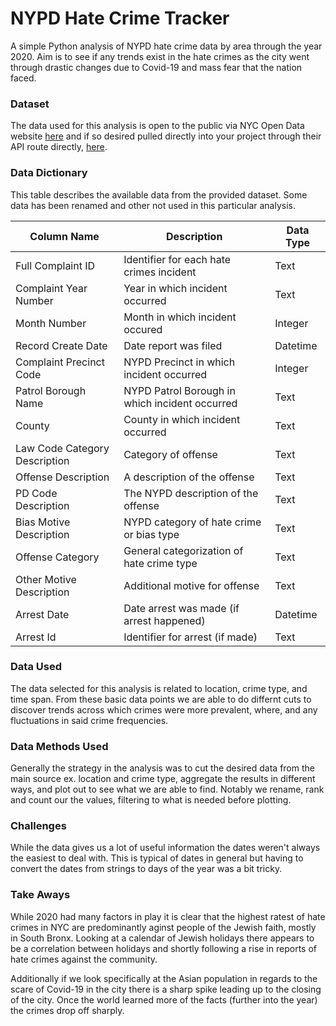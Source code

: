 # NYPD Hate Crime Tracker

A simple Python analysis of NYPD hate crime data by area through the year 2020. Aim is to see if any trends exist in the hate crimes as the city went through drastic changes due to Covid-19 and mass fear that the nation faced.

### Dataset

The data used for this analysis is open to the public via NYC Open Data website [here](https://data.cityofnewyork.us/Public-Safety/NYPD-Hate-Crimes/bqiq-cu78) and if so desired pulled directly into your project through their API route directly, [here](https://data.cityofnewyork.us/resource/bqiq-cu78.csv).

### Data Dictionary

This table describes the available data from the provided dataset. Some data has been renamed and other not used in this particular analysis.

| Column Name                   | Description                                    | Data Type |
| ----------------------------- | ---------------------------------------------- | --------- |
| Full Complaint ID             | Identifier for each hate crimes incident       | Text      |
| Complaint Year Number         | Year in which incident occurred                | Text      |
| Month Number                  | Month in which incident occured                | Integer   |
| Record Create Date            | Date report was filed                          | Datetime  |
| Complaint Precinct Code       | NYPD Precinct in which incident occurred       | Integer   |
| Patrol Borough Name           | NYPD Patrol Borough in which incident occurred | Text      |
| County                        | County in which incident occurred              | Text      |
| Law Code Category Description | Category of offense                            | Text      |
| Offense Description           | A description of the offense                   | Text      |
| PD Code Description           | The NYPD description of the offense            | Text      |
| Bias Motive Description       | NYPD category of hate crime or bias type       | Text      |
| Offense Category              | General categorization of hate crime type      | Text      |
| Other Motive Description      | Additional motive for offense                  | Text      |
| Arrest Date                   | Date arrest was made (if arrest happened)      | Datetime  |
| Arrest Id                     | Identifier for arrest (if made)                | Text      |

### Data Used

The data selected for this analysis is related to location, crime type, and time span. From these basic data points we are able to do differnt cuts to discover trends across which crimes were more prevalent, where, and any fluctuations in said crime frequencies.

### Data Methods Used

Generally the strategy in the analysis was to cut the desired data from the main source ex. location and crime type, aggregate the results in different ways, and plot out to see what we are able to find. Notably we rename, rank and count our the values, filtering to what is needed before plotting.

### Challenges

While the data gives us a lot of useful information the dates weren't always the easiest to deal with. This is typical of dates in general but having to convert the dates from strings to days of the year was a bit tricky.

### Take Aways

While 2020 had many factors in play it is clear that the highest ratest of hate crimes in NYC are predominantly aginst people of the Jewish faith, mostly in South Bronx. Looking at a calendar of Jewish holidays there appears to be a correlation between holidays and shortly following a rise in reports of hate crimes against the community.

Additionally if we look specifically at the Asian population in regards to the scare of Covid-19 in the city there is a sharp spike leading up to the closing of the city. Once the world learned more of the facts (further into the year) the crimes drop off sharply.
